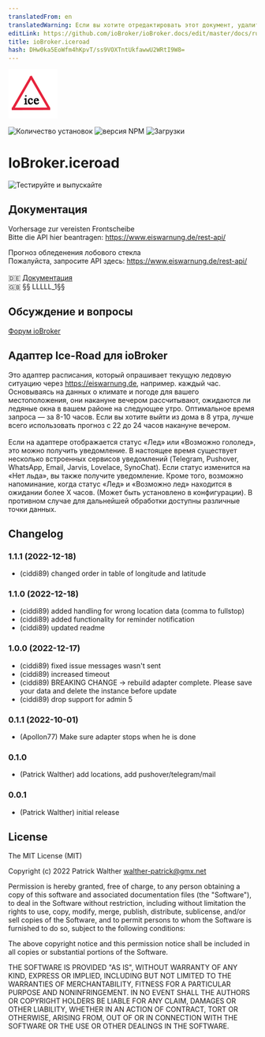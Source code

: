 ```yaml
---
translatedFrom: en
translatedWarning: Если вы хотите отредактировать этот документ, удалите поле «translationFrom», в противном случае этот документ будет снова автоматически переведен
editLink: https://github.com/ioBroker/ioBroker.docs/edit/master/docs/ru/adapterref/iobroker.iceroad/README.md
title: ioBroker.iceroad
hash: DHw0ka5EoWfm4hKpvT/ss9VOXTntUkfawwU2WRtI9W8=
---
```

![Логотип](../../../en/adapterref/iobroker.iceroad/docs/de/img/iceroad.png)

![Количество установок](http://iobroker.live/badges/iceroad-stable.svg)
![версия NPM](http://img.shields.io/npm/v/iobroker.iceroad.svg)
![Загрузки](https://img.shields.io/npm/dm/iobroker.iceroad.svg)

# IoBroker.iceroad
![Тестируйте и выпускайте](https://github.com/iobroker-community-adapters/iobroker.iceroad/workflows/Test%20and%20Release/badge.svg)

## Документация
Vorhersage zur vereisten Frontscheibe</br> Bitte die API hier beantragen: https://www.eiswarnung.de/rest-api/ </br>

Прогноз обледенения лобового стекла</br> Пожалуйста, запросите API здесь: https://www.eiswarnung.de/rest-api/ </br> </br> 🇩🇪 [Документация](docs/de/iceroad.md)</br> 🇬🇧 §§ LLLLL_1§§</br>

## Обсуждение и вопросы
[Форум ioBroker](https://forum.iobroker.net/topic/50041/test-adapter-ice-road)</br>

## Адаптер Ice-Road для ioBroker
Это адаптер расписания, который опрашивает текущую ледовую ситуацию через https://eiswarnung.de, например. каждый час.
Основываясь на данных о климате и погоде для вашего местоположения, они накануне вечером рассчитывают, ожидаются ли ледяные окна в вашем районе на следующее утро. Оптимальное время запроса — за 8-10 часов. Если вы хотите выйти из дома в 8 утра, лучше всего использовать прогноз с 22 до 24 часов накануне вечером.</br> </br> Если на адаптере отображается статус «Лед» или «Возможно гололед», это можно получить уведомление. В настоящее время существует несколько встроенных сервисов уведомлений (Telegram, Pushover, WhatsApp, Email, Jarvis, Lovelace, SynoChat). Если статус изменится на «Нет льда», вы также получите уведомление. Кроме того, возможно напоминание, когда статус «Лед» и «Возможно лед» находится в ожидании более X часов. (Может быть установлено в конфигурации). В противном случае для дальнейшей обработки доступны различные точки данных.

## Changelog

<!--
    Placeholder for the next version (at the beginning of the line):
    ### **WORK IN PROGRESS**
-->
### 1.1.1 (2022-12-18)

-   (ciddi89) changed order in table of longitude and latitude

### 1.1.0 (2022-12-18)

-   (ciddi89) added handling for wrong location data (comma to fullstop)
-   (ciddi89) added functionality for reminder notification
-   (ciddi89) updated readme

### 1.0.0 (2022-12-17)

-   (ciddi89) fixed issue messages wasn't sent
-   (ciddi89) increased timeout
-   (ciddi89) BREAKING CHANGE -> rebuild adapter complete. Please save your data and delete the instance before update
-   (ciddi89) drop support for admin 5

### 0.1.1 (2022-10-01)

-   (Apollon77) Make sure adapter stops when he is done

### 0.1.0

-   (Patrick Walther) add locations, add pushover/telegram/mail

### 0.0.1

-   (Patrick Walther) initial release

## License

The MIT License (MIT)

Copyright (c) 2022 Patrick Walther walther-patrick@gmx.net

Permission is hereby granted, free of charge, to any person obtaining a copy
of this software and associated documentation files (the "Software"), to deal
in the Software without restriction, including without limitation the rights
to use, copy, modify, merge, publish, distribute, sublicense, and/or sell
copies of the Software, and to permit persons to whom the Software is
furnished to do so, subject to the following conditions:

The above copyright notice and this permission notice shall be included in
all copies or substantial portions of the Software.

THE SOFTWARE IS PROVIDED "AS IS", WITHOUT WARRANTY OF ANY KIND, EXPRESS OR
IMPLIED, INCLUDING BUT NOT LIMITED TO THE WARRANTIES OF MERCHANTABILITY,
FITNESS FOR A PARTICULAR PURPOSE AND NONINFRINGEMENT. IN NO EVENT SHALL THE
AUTHORS OR COPYRIGHT HOLDERS BE LIABLE FOR ANY CLAIM, DAMAGES OR OTHER
LIABILITY, WHETHER IN AN ACTION OF CONTRACT, TORT OR OTHERWISE, ARISING FROM,
OUT OF OR IN CONNECTION WITH THE SOFTWARE OR THE USE OR OTHER DEALINGS IN
THE SOFTWARE.